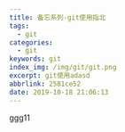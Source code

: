 ```yaml
---
title: 备忘系列-git使用指北
tags:
  - git
categories:
  - git
keywords: git
index_img: /img/git/git.png
excerpt: git使用adasd
abbrlink: 2581ce52
date: 2019-10-18 21:06:13
---
```

ggg11